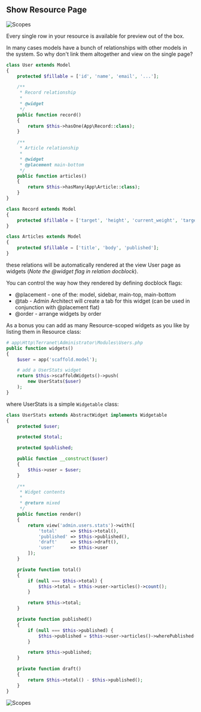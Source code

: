## Show Resource Page

![Scopes](http://docs.adminarchitect.com/images/index/presenters.jpg)

Every single row in your resource is available for preview out of the box.

In many cases models have a bunch of relationships with other models in the system. 
So why don't link them altogether and view on the single page?

```php
class User extends Model
{
	protected $fillable = ['id', 'name', 'email', '...'];

	/**
	 * Record relationship
	 *
	 * @widget
	 */
	public function record()
	{
		return $this->hasOne(App\Record::class);
	}

	/**
	 * Article relationship
	 *
	 * @widget
	 * @placement main-bottom
	 */
	public function articles()
	{
		return $this->hasMany(App\Article::class);
	}
}

class Record extends Model
{
	protected $fillable	= ['target', 'height', 'current_weight', 'target_weight'];
}

class Articles extends Model
{
	protected $fillable = ['title', 'body', 'published'];
}
```

these relations will be automatically rendered at the view User page as widgets (_Note the @widget flag in relation docblock_).

You can control the way how they rendered by defining docblock flags:

* @placement - one of the: model, sidebar, main-top, main-bottom
* @tab - Admin Architect will create a tab for this widget (can be used in conjunction with @placement flat)
* @order - arrange widgets by order

As a bonus you can add as many Resource-scoped widgets as you like by listing them in Resource class:

```php
# app\Http\Terranet\Administrator\Modules\Users.php
public function widgets()
{
	$user = app('scaffold.model');

    # add a UserStats widget
    return $this->scaffoldWidgets()->push(
        new UserStats($user)
    );
}
```

where UserStats is a simple `Widgetable` class:

```php
class UserStats extends AbstractWidget implements Widgetable
{
    protected $user;

    protected $total;

    protected $published;

    public function __construct($user)
    {
        $this->user = $user;
    }

    /**
     * Widget contents
     *
     * @return mixed
     */
    public function render()
    {
        return view('admin.users.stats')->with([
            'total'     => $this->total(),
            'published' => $this->published(),
            'draft'     => $this->draft(),
            'user'      => $this->user
        ]);
    }

    private function total()
    {
        if (null === $this->total) {
            $this->total = $this->user->articles()->count();
        }

        return $this->total;
    }

    private function published()
    {
        if (null === $this->published) {
            $this->published = $this->user->articles()->wherePublished(1)->count();
        }

        return $this->published;
    }

    private function draft()
    {
        return $this->total() - $this->published();
    }
}
```
![Scopes](http://docs.adminarchitect.com/images/index/view_widgets.jpg)